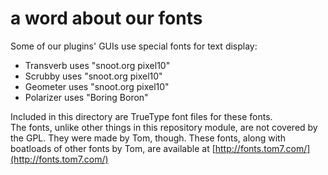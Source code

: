 # a word about our fonts

Some of our plugins' GUIs use special fonts for text display:

* Transverb uses "snoot.org pixel10"
* Scrubby uses "snoot.org pixel10"
* Geometer uses "snoot.org pixel10"
* Polarizer uses "Boring Boron"

Included in this directory are TrueType font files for these fonts.  
The fonts, unlike other things in this repository module, are not
covered by the GPL.  They were made by Tom, though.  These fonts,
along with boatloads of other fonts by Tom, are available at
[http://fonts.tom7.com/](http://fonts.tom7.com/)
